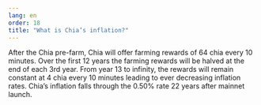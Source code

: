 ```yaml
---
lang: en
order: 18
title: "What is Chia’s inflation?"
---
```


After the Chia pre-farm, Chia will offer farming rewards of 64 chia every 10 minutes. Over the first 12 years the farming rewards will be halved at the end of each 3rd year. From year 13 to infinity, the rewards will remain constant at 4 chia every 10 minutes leading to ever decreasing inflation rates. Chia’s inflation falls through the 0.50% rate 22 years after mainnet launch.
